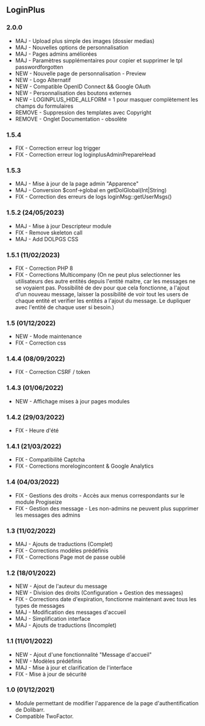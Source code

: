 ## LoginPlus

[comment]: <> (TODO)
[comment]: <> (Meilleure saisie texte + taille & alignement + substitutions)
[comment]: <> (Masquer formulaire preview si LOGINPLUS_HIDE_ALLFORM = 1)
[comment]: <> (Afficher bouton externe preview)
[comment]: <> (Améliorer preview petits écran - smartphone)

### 2.0.0
* MAJ - Upload plus simple des images (dossier medias)
* MAJ - Nouvelles options de personnalisation
* MAJ - Pages admins améliorées
* MAJ - Paramètres supplémentaires pour copier et supprimer le tpl passwordforgotten
* NEW - Nouvelle page de personnalisation - Preview
* NEW - Logo Alternatif
* NEW - Compatible OpenID Connect && Google OAuth
* NEW - Personnalisation des boutons externes 
* NEW - LOGINPLUS_HIDE_ALLFORM = 1 pour masquer complètement les champs du formulaires
* REMOVE - Suppression des templates avec Copyright
* REMOVE - Onglet Documentation - obsolète

### 1.5.4
* FIX - Correction erreur log trigger 
* FIX - Correction erreur log loginplusAdminPrepareHead

### 1.5.3
* MAJ - Mise à jour de la page admin "Apparence"
* MAJ - Conversion $conf->global en getDolGlobal(Int|String)
* FIX - Correction des erreurs de logs loginMsg::getUserMsgs()

### 1.5.2 (24/05/2023) 
* MAJ - Mise à jour Descripteur module
* FIX - Remove skeleton call
* MAJ - Add DOLPGS CSS

### 1.5.1 (11/02/2023) 
* FIX - Correction PHP 8 
* FIX - Corrections Multicompany (On ne peut plus selectionner les utilisateurs des autre entités depuis l'entité maitre, car les messages ne se voyaient pas. Possibilité de dev pour que cela fonctionne, a l'ajout d'un nouveau message, laisser la possibilité de voir tout les users de chaque entité et verifier les entités a l'ajout du message. Le dupliquer avec l'entité de chaque user si besoin.)

### 1.5 (01/12/2022) 
* NEW - Mode maintenance 
* FIX - Correction css 

### 1.4.4 (08/09/2022) 
* FIX - Correction CSRF / token 

### 1.4.3 (01/06/2022) 
* NEW - Affichage mises à jour pages modules

### 1.4.2 (29/03/2022)
* FIX - Heure d'été

### 1.4.1 (21/03/2022)
* FIX - Compatibilité Captcha
* FIX - Corrections morelogincontent & Google Analytics

### 1.4 (04/03/2022)
* FIX - Gestions des droits - Accès aux menus correspondants sur le module Progiseize
* FIX - Gestion des message - Les non-admins ne peuvent plus supprimer les messages des admins

### 1.3 (11/02/2022)
* MAJ - Ajouts de traductions (Complet)
* FIX - Corrections modèles prédéfinis
* FIX - Corrections Page mot de passe oublié

### 1.2 (18/01/2022)
* NEW - Ajout de l'auteur du message
* NEW - Division des droits (Configuration + Gestion des messages)
* FIX - Corrections date d'expiration, fonctionne maintenant avec tous les types de messages
* MAJ - Modification des messages d'accueil
* MAJ - Simplification interface
* MAJ - Ajouts de traductions (Incomplet)

### 1.1 (11/01/2022)
* NEW - Ajout d'une fonctionnalité "Message d'accueil"
* NEW - Modèles prédéfinis
* MAJ - Mise à jour et clarification de l'interface
* FIX - Mise à jour de sécurité

### 1.0 (01/12/2021)
* Module permettant de modifier l'apparence de la page d'authentification de Dolibarr.
* Compatible TwoFactor.